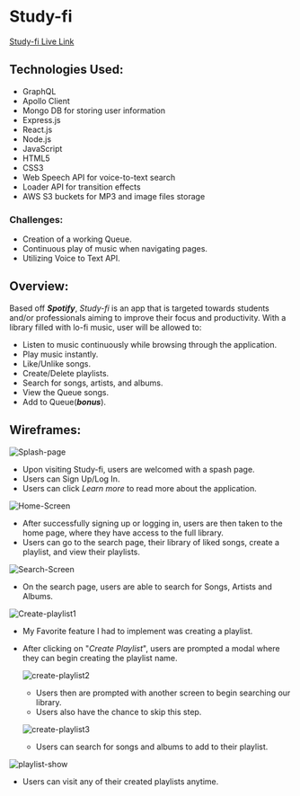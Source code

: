 # Study-fi
[Study-fi Live Link](https://study-fi.herokuapp.com/)
## Technologies Used: ##
- GraphQL
- Apollo Client
- Mongo DB for storing user information
- Express.js
- React.js
- Node.js
- JavaScript
- HTML5
- CSS3
- Web Speech API for voice-to-text search
- Loader API for transition effects
- AWS S3 buckets for MP3 and image files storage


### Challenges: ###
- Creation of a working Queue.
- Continuous play of music when navigating pages.
- Utilizing Voice to Text API.


## Overview:
Based off ***Spotify***, *Study-fi* is an app that is targeted towards students and/or professionals aiming to improve their focus and productivity. With a library filled with lo-fi music, user will be allowed to:

- Listen to music continuously while browsing through the application.
- Play music instantly.
- Like/Unlike songs.
- Create/Delete playlists.
- Search for songs, artists, and albums.
- View the Queue songs.
- Add to Queue(***bonus***).


## Wireframes:
![Splash-page](https://github.com/aparcanapavel/Study-fi/blob/master/readmeImgs/splash.png?raw=true)
- Upon visiting Study-fi, users are welcomed with a spash page.
- Users can Sign Up/Log In.
- Users can click *Learn more* to read more about the application.

![Home-Screen](https://github.com/aparcanapavel/Study-fi/blob/master/readmeImgs/home_screen.png?raw=true)

- After successfully signing up or logging in, users are then taken to the home page, where they have access to the full library.
- Users can go to the search page, their library of liked songs, create a playlist, and view their playlists.

![Search-Screen](https://github.com/aparcanapavel/Study-fi/blob/master/readmeImgs/search_screen.png?raw=true)
- On the search page, users are able to search for Songs, Artists and Albums.

![Create-playlist1](https://github.com/aparcanapavel/Study-fi/blob/master/readmeImgs/create_playlist_modal.png?raw=true)
- My Favorite feature I had to implement was creating a playlist.
- After clicking on "*Create Playlist*", users are prompted a modal where they can begin creating the playlist name.

  ![create-playlist2](https://github.com/aparcanapavel/Study-fi/blob/master/readmeImgs/create_playlist_modal_2.png?raw=true)
  - Users then are prompted with another screen to begin searching our library.
  - Users also have the chance to skip this step.

  ![create-playlist3](https://github.com/aparcanapavel/Study-fi/blob/master/readmeImgs/create_playlist_modal_3.png?raw=true)
  - Users can search for songs and albums to add to their playlist.

![playlist-show](https://github.com/aparcanapavel/Study-fi/blob/master/readmeImgs/playlist_show.png?raw=true)
- Users can visit any of their created playlists anytime.